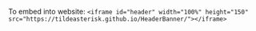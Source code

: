 To embed into website:
` <iframe id="header" width="100%" height="150" src="https://tildeasterisk.github.io/HeaderBanner/"></iframe> `
